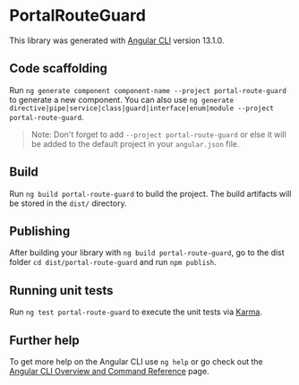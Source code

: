 # PortalRouteGuard

This library was generated with [Angular CLI](https://github.com/angular/angular-cli) version 13.1.0.

## Code scaffolding

Run `ng generate component component-name --project portal-route-guard` to generate a new component. You can also use `ng generate directive|pipe|service|class|guard|interface|enum|module --project portal-route-guard`.

> Note: Don't forget to add `--project portal-route-guard` or else it will be added to the default project in your `angular.json` file.

## Build

Run `ng build portal-route-guard` to build the project. The build artifacts will be stored in the `dist/` directory.

## Publishing

After building your library with `ng build portal-route-guard`, go to the dist folder `cd dist/portal-route-guard` and run `npm publish`.

## Running unit tests

Run `ng test portal-route-guard` to execute the unit tests via [Karma](https://karma-runner.github.io).

## Further help

To get more help on the Angular CLI use `ng help` or go check out the [Angular CLI Overview and Command Reference](https://angular.io/cli) page.
